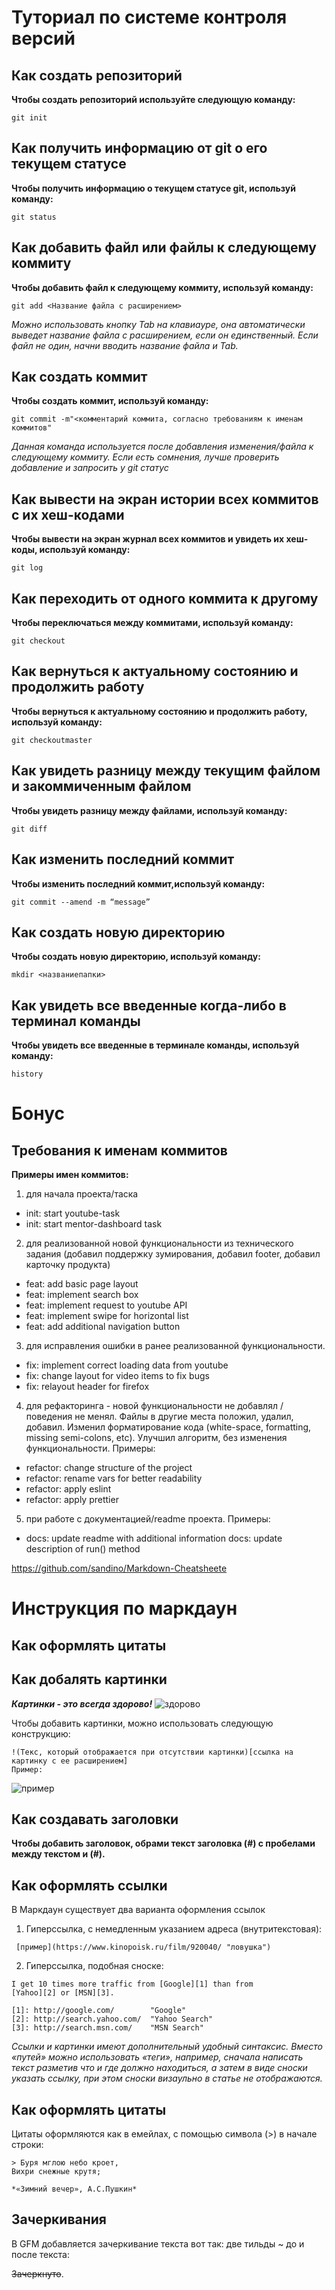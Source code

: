# Туториал по системе контроля версий #

## Как создать репозиторий ##

**Чтобы создать репозиторий используйте следующую команду:**

```
git init
```
## Как получить информацию от git о его текущем статусе ##
**Чтобы получить информацию о текущем статусе git, используй команду:**
```
git status
```
## Как добавить файл или файлы к следующему коммиту  ##
**Чтобы добавить файл к следующему коммиту, используй команду:**
```
git add <Название файла с расширением>
```
*Можно использовать кнопку Tab на клавиауре, она автоматически выведет название файла с расширением, если он единственный. Если файл не один, начни вводить название файла и Tab.*

## Как создать коммит ##
**Чтобы создать коммит, используй команду:**
```
git commit -m"<комментарий коммита, согласно требованиям к именам коммитов"
```
*Данная команда используется после добавления изменения/файла к следующему коммиту. Если есть сомнения, лучше проверить добавление и запросить у git статус*
## Как вывести на экран истории всех коммитов с их хеш-кодами ##
**Чтобы вывести на экран журнал всех коммитов и увидеть их хеш-коды, используй команду:**
```
git log
```
## Как переходить от одного коммита к другому ##
**Чтобы переключаться между коммитами, используй команду:**
```
git checkout
```
## Как вернуться к актуальному состоянию и продолжить работу ##
**Чтобы вернуться к актуальному состоянию и продолжить работу, используй команду:**
```
git checkoutmaster
```
## Как увидеть разницу между текущим файлом и закоммиченным файлом ##
**Чтобы увидеть разницу между файлами, используй команду:**
```
git diff
```
## Как изменить последний коммит ##
**Чтобы изменить последний коммит,используй команду:**
```
git commit --amend -m “message”
```
## Как создать новую директорию ##
**Чтобы создать новую директорию, используй команду:**
```
mkdir <названиепапки>
```
## Как увидеть все введенные когда-либо в терминал команды ##
**Чтобы увидеть все введенные в терминале команды, используй команду:**
```
history
```
# Бонус #
## Требования к именам коммитов ##
**Примеры имен коммитов:**
1. для начала проекта/таска
* init: start youtube-task
* init: start mentor-dashboard task
2. для реализованной новой функциональности из технического задания (добавил поддержку зумирования, добавил footer, добавил карточку продукта)
* feat: add basic page layout
* feat: implement search box 
* feat: implement request to youtube API
* feat: implement swipe for horizontal list
* feat: add additional navigation button
3. для исправления ошибки в ранее реализованной функциональности. 
* fix: implement correct loading data from youtube
* fix: change layout for video items to fix bugs
* fix: relayout header for firefox
4. для рефакторинга - новой функциональности не добавлял / поведения не менял. Файлы в другие места положил, удалил, добавил. Изменил форматирование кода (white-space, formatting, missing semi-colons, etc). Улучшил алгоритм, без изменения функциональности. Примеры:
* refactor: change structure of the project
* refactor: rename vars for better readability
* refactor: apply eslint
* refactor: apply prettier
5. при работе с документацией/readme проекта. Примеры:
* docs: update readme with additional information
docs: update description of run() method

https://github.com/sandino/Markdown-Cheatsheete

# Инструкция по маркдаун #
## Как оформлять цитаты  ##
## Как добалять картинки ##
_**Картинки - это всегда здорово!**_
![здорово](https://bestgif.ru/_ph/38/2/416682512.gif) 

Чтобы добавить картинки, можно использовать следующую конструкцию:
```
!(Текс, который отображается при отсутствии картинки)[cсылка на картинку с ее расширением]
Пример: 
```
![пример](https://sun9-58.userapi.com/impg/_QL3gIutGCweb41xT0-AMiZfhPdcowfDRtkB5g/xhUcchFPMFo.jpg?size=800x400&quality=96&sign=4bfc8720991558f4aa6419d4096ba231&type=album)



## Как создавать заголовки ## 
**Чтобы добавить заголовок, обрами текст заголовка (#) c пробелами между текстом и (#).**
## Как оформлять ссылки ##
В Маркдаун существует два варианта оформления ссылок
1. Гиперссылка, с немедленным указанием адреса (внутритекстовая):

```
 [пример](https://www.kinopoisk.ru/film/920040/ "ловушка")
```
2. Гиперссылка, подобная сноске:
```
I get 10 times more traffic from [Google][1] than from
[Yahoo][2] or [MSN][3].

[1]: http://google.com/        "Google"
[2]: http://search.yahoo.com/  "Yahoo Search"
[3]: http://search.msn.com/    "MSN Search"

```

*Ссылки и картинки имеют дополнительный удобный синтаксис. Вместо «путей» можно использовать «теги», например, сначала написать текст разметив что и где должно находиться, а затем в виде сноски указать ссылку, при этом сноски визаульно в статье не отображаются.*

## Как оформлять цитаты  ##

Цитаты оформляются как в емейлах, с помощью символа (>) в начале строки:
```
> Буря мглою небо кроет,
Вихри снежные крутя;

*«Зимний вечер», А.С.Пушкин*
```
## Зачеркивания ##
В GFM добавляется зачеркивание текста вот так: две тильды ~ до и после текста:

~~Зачеркнуто~~.



